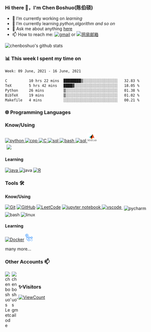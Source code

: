 ### Hi there 👋，I'm Chen Boshuo(陈伯硕)

-   🔭 I’m currently working on *learning*
-   🌱 I’m currently learning *python,algorithm and so on*
-   💬 Ask me about anything [here](https://github.com/chenboshuo/chenboshuo/issues)
-   📫 How to reach me:
[![gmail](https://img.shields.io/badge/-chenboshuo2000@gmail.com-c14438?style=flat-square&logo=Gmail&logoColor=white&link=mailto:chenboshuo2000@gmail.com)](mailto:chenboshuo2000@gmail.com)
or
[![网易邮箱](https://img.shields.io/badge/-chenboshuo.hi@163.com-c14438?style=flat-square&link=mailto:chenboshuo.hi@163.com)](mailto:chenboshuo.hi@163.com)

![chenboshuo's github stats](https://github-readme-stats.vercel.app/api?username=chenboshuo&show_icons=true)

<!-- - 😄 Pronouns: ...
- ⚡ Fun fact: ... -->
### 📊 **This week I spent my time on**
<!--START_SECTION:waka-->
```text
Week: 09 June, 2021 - 16 June, 2021

C          10 hrs 22 mins  ████████▒░░░░░░░░░░░░░░░░   32.83 % 
TeX        5 hrs 42 mins   ████▓░░░░░░░░░░░░░░░░░░░░   18.05 % 
Python     26 mins         ▒░░░░░░░░░░░░░░░░░░░░░░░░   01.38 % 
BibTeX     19 mins         ▒░░░░░░░░░░░░░░░░░░░░░░░░   01.02 % 
Makefile   4 mins          ░░░░░░░░░░░░░░░░░░░░░░░░░   00.21 % 
```
<!--END_SECTION:waka-->
### 🌐 Programming Languages

### Know/Using

<a href="https://github.com/chenboshuo/learn_python">
  <img height=20px alt="python" src="https://img.shields.io/badge/-Python-black?style=flat&logo=python">
</a>

<a href="https://github.com/chenboshuo/learn_cpp">
  <img height=20px alt="cpp" src="https://img.shields.io/badge/c++%20-%2300599C.svg?&style=for-the-badge&logo=c%2B%2B&logoColor=white">
</a>
<a href="https://github.com/chenboshuo/learn_c">
  <img height=20px alt="C" src="https://img.shields.io/badge/c%20-%2300599C.svg?&style=for-the-badge&logo=c&logoColor=white">
</a>
<a href="https://github.com/chenboshuo/learn_latex">
  <img height=20px alt="sql" src="http://img.shields.io/badge/-LaTeX-008080?style=flat-square&logo=latex&logoColor=ffffff">
</a>
<a href="https://github.com/chenboshuo/bash_script">
  <img height=20px alt='bash' src="https://camo.githubusercontent.com/fa2b177b4e8f07bdc9f12a0f053dfba9d643e02d/687474703a2f2f696d672e736869656c64732e696f2f62616467652f2d474e55253230426173682d3030303030303f7374796c653d666c61742d737175617265266c6f676f3d676e752d62617368266c6f676f436f6c6f723d666666666666">
</a>
<a href="https://github.com/chenboshuo/learn_database">
  <img height=30px alt="sql" src="https://img.icons8.com/ios-filled/2x/sql.png">
</a>

<a href="https://github.com/chenboshuo/learn_database">
  <img height=30px alt="mat" src="https://github.com/github/explore/blob/master/topics/matlab/matlab.png?raw=true">
</a>


<br>

<a href="https://github.com/learn_matlab">
  <img align="center" src="https://github-readme-stats.vercel.app/api/top-langs/?username=chenboshuo&layout=compact"style="margin:5px">
</a>



#### Learning

<a href="https://github.com/chenboshuo/learn_java">
  <img height=20px alt="java" src="https://img.shields.io/badge/Java-orange?style=flat&logo=java&logoColor=white">
</a>
  <img height=20px alt="java" src="https://img.shields.io/badge/masm%20-%2300599C.svg?&style=for-the-badge">
</a>
<a href="https://github.com/chenboshuo/learn_r">
  <img alt="R" height=20px src="https://img.shields.io/badge/-R_language-gray?style=flat&logo=R" />  
</a>
<br>

### Tools 🛠️

#### Know/Using

[![Git](https://img.shields.io/badge/-Git-black?style=flat&logo=git)](https://github.com/chenboshuo)
[![GitHub](https://img.shields.io/badge/-GitHub-181717?style=flat&logo=github)](https://github.com/chenboshuo)
[![LeetCode](https://img.shields.io/badge/-LeetCode-02569B?style=flat&logo=leetCode)](https://github.com/chenboshuo)
<a href="https://jupyter.org/">
  <img src="https://img.shields.io/badge/-jupyter_notebook-gray?style=flat&logo=jupyter" alt="jupyter notebook" height=20px>
</a>
<a href="https://jupyter.org/">
  <img src="https://img.shields.io/badge/Visual_Studio_Code-007ACC?style=flat-square&logo=Visual-Studio-Code&logoColor=white" alt="vscode" height=20px>
</a>
<img src="https://github.com/sudnyeshtalekar/sudnyeshtalekar/blob/master/Assets/jetbrains_pycharm.svg" alt="pycharm" style="vertical-align:top; margin:4px" height=20px>
<img alt="bash" width="26px" src="https://upload.wikimedia.org/wikipedia/commons/0/01/Windows_Terminal_Logo_256x256.png" />
<img height="20" alt= "linux" src="https://img.shields.io/badge/-linux-lightgray?style=flat&logo=linux&logoColor=white">
<br>

#### Learning

[![Docker](https://img.shields.io/badge/-Docker-black?style=flat&logo=docker)](https://github.com/chenboshuo)
[<img src="https://raw.githubusercontent.com/Delta456/Delta456/master/img/actions.png" alt="actions logo" width="24">](https://github.com/features/actions)

 many more...
### Other Accounts 📫

<a href="https://leetcode.com/chenboshuo/">
  <img align="left" alt="chenboshuo's Leetcode" width="22px" src="https://cdn.jsdelivr.net/npm/simple-icons@v3/icons/leetcode.svg" />
</a>
<a href="mailto:chenboshuo2000@gmail.com">
  <img align="left" alt="chenboshuo's gmail" width="22px" src="https://cdn.jsdelivr.net/npm/simple-icons@v3/icons/gmail.svg" />
</a>
<!-- <a href="https://codeforces.com/profile/chenboshuo">
  <img align="left" alt="Codeforces Profile" width="22px" src="https://cdn.jsdelivr.net/npm/simple-icons@3.5.0/icons/codeforces.svg" />
</a> -->
<!-- <a href="https://www.kaggle.com/chenboshuo">
  <img align="left" alt="Kaggle" width="22px" src="https://cdn.jsdelivr.net/npm/simple-icons@3.1.0/icons/kaggle.svg" />
</a> -->

<br>

### ✨Visitors

[![ViewCount](https://views.whatilearened.today/views/github/chenboshuo/ismlhbb.svg?cache=remove)](#)
